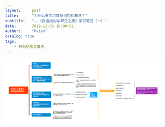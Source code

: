 ```yaml
---
layout:     post
title:      "为什么要学习数据结构和算法？"
subtitle:   "——《数据结构与算法之美》学习笔记（一）"
date:       2019-12-30 16:00:01
author:     "Paian"
catalog: true
tags:
    - 数据结构与算法
---
```


![为什么要学习数据结构和算法？](/img/in-post/01为什么要学习数据结构和算法.svg)
